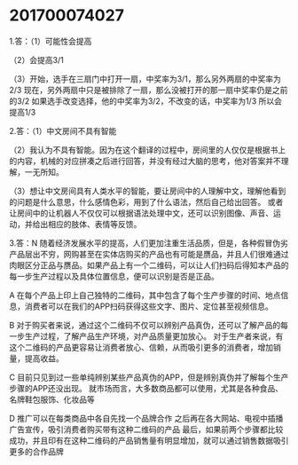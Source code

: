 # 201700074027
1.答：（1）可能性会提高 

（2）会提高3/1 

（3）开始，选手在三扇门中打开一扇，中奖率为3/1，那么另外两扇的中奖率为2/3 
    现在，另外两扇中只是被排除了一扇，那么没被打开的那一扇中奖率仍是之前的3/2 
    如果选手改变选择，他的中奖率为3/2，不改变的话，中奖率为1/3 
    所以会提高1/3 

2.答：（1）中文房间不具有智能

（2）我认为不具有智能。因为在这个翻译的过程中，房间里的人仅仅是根据书上的内容，机械的对应拼凑之后进行回答，并没有经过大脑的思考，他对答案并不理解，一无所知。 

（3）想让中文房间具有人类水平的智能，要让房间中的人理解中文，理解他看到的问题是什么意思，什么感情色彩，用到了什么语法，然后自己给出回答。 或者让房间中的让机器人不仅仅可以根据语法处理中文，还可以识别图像、声音、运动，并给出相应的肢体、表情等反馈。

3.答：N 随着经济发展水平的提高，人们更加注重生活品质，但是，各种假冒伪劣产品层出不穷，网购甚至在实体店购买的产品也有可能是赝品，并且人们很难通过肉眼区分正品与赝品。如果产品上有一个二维码，可以让人们扫码后得知本产品的每一步生产过程以及具体位置信息，便可以识别是否是正品。

A 在每个产品上印上自己独特的二维码，其中包含了每个生产步骤的时间、地点信息，消费者可以在我们的APP扫码获得这些文字、图片、定位甚至视频信息。

B 对于购买者来说，通过这个二维码不仅可以辨别产品真伪，还可以了解产品的每一步生产过程，了解产品生产环境，对产品质量更加放心。 
对于生产者来说，有这个二维码的产品更容易让消费者放心、信赖，从而吸引更多的消费者，增加销量，提高收益。

C 目前只见到过一些单纯辨别某些产品真伪的APP，但是辨别真伪并了解每个生产步骤的APP还没出现。 就市场而言，大多数商品都可以使用，尤其是各种食品、名牌鞋包服饰、化妆品等

D 推广可以在每类商品中各自先找一个品牌合作
 之后再在各大网站、电视中插播广告宣传，吸引消费者购买带有这种二维码的产品
 最后，如果前两个步骤都比较成功，并且印有在这种二维码的产品销售量有明显增加，就可以通过销售数据吸引更多的合作品牌
